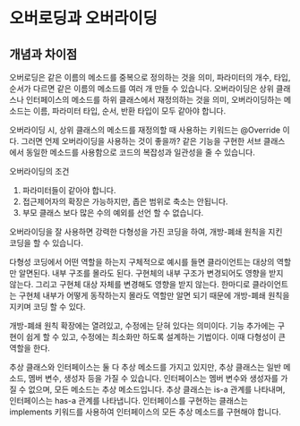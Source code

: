 # 오버로딩과 오버라이딩
## 개념과 차이점
오버로딩은 같은 이름의 메소드를 중복으로 정의하는 것을 의미, 파라미터의 개수, 타입, 순서가 다르면 같은 이름의 메소드를 여러 개 만들 수 있습니다.
오버라이딩은 상위 클래스나 인터페이스의 메소드를 하위 클래스에서 재정의하는 것을 의미, 오버라이딩하는 메소드는 이름, 파라미터 타입, 순서, 반환 타입이 모두 같아야 합니다.

오버라이딩 시, 상위 클래스의 메소드를 재정의할 때 사용하는 키워드는 @Override 이다.
그러면 언제 오버라이딩을 사용하는 것이 좋을까?
같은 기능을 구현한 서브 클래스에서 동일한 메소드를 사용함으로 코드의 복잡성과 일관성을 줄 수 있습니다.

오버라이딩의 조건
1. 파라미터들이 같아야 합니다.
2. 접근제어자의 확장은 가능하지만, 좁은 범위로 축소는 안됩니다.
3. 부모 클래스 보다 많은 수의 예외를 선언 할 수 없습니다.

오버라이딩을 잘 사용하면 강력한 다형성을 가진 코딩을 하여, 개방-폐쇄 원칙을 지킨 코딩을 할 수 있습니다.

다형성 코딩에서 어떤 역할을 하는지 구체적으로 예시를 들면
클라이언트는 대상의 역할만 알면된다. 내부 구조를 몰라도 된다. 
구현체의 내부 구조가 변경되어도 영향을 받지 않는다. 
그리고 구현체 대상 자체를 변경해도 영향을 받지 않는다. 
한마디로 클라이언트는 구현체 내부가 어떻게 동작하는지 몰라도 역할만 알면 되기 때문에 개방-폐쇄 원칙을 지키며 코딩 할 수 있다.

개방-폐쇄 원칙
 확장에는 열려있고, 수정에는 닫혀 있다는 의미이다. 
 기능 추가에는 구현이 쉽게 할 수 있고, 수정에는 최소화만 하도록 설계하는 기법이다. 이때 다형성이 큰 역할을 한다.
 
추상 클래스와 인터페이스는 둘 다 추상 메소드를 가지고 있지만, 추상 클래스는 일반 메소드, 멤버 변수, 생성자 등을 가질 수 있습니다. 
인터페이스는 멤버 변수와 생성자를 가질 수 없으며, 모든 메소드는 추상 메소드입니다. 
추상 클래스는 is-a 관계를 나타내며, 인터페이스는 has-a 관계를 나타냅니다. 
인터페이스를 구현하는 클래스는 implements 키워드를 사용하여 인터페이스의 모든 추상 메소드를 구현해야 합니다.
